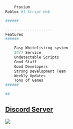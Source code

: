```py
    Proxium
Roblox #1 Script Hub

######

---------------------
Features
######

    Easy Whitelisting system
    24/7 Service
    Undetectable Scripts
    Good Staff
    Good Developers
    Strong Development Team
    Weekly Updates
    Tons of Games
######

##
```

## [Discord Server](https://discord.gg/gvaCFaYTsT)
<a href="https://discord.gg/gvaCFaYTsT"><img src="https://cdn.discordapp.com/attachments/899835007487606844/958044593079857172/image_42.png"></a>
